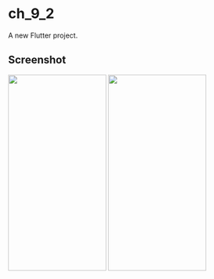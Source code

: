 # ch_9_2

A new Flutter project.

## Screenshot

<img src="https://user-images.githubusercontent.com/111499824/222449292-4fd31a41-87f6-47e7-9bb8-ff3c69b217db.png" alt="" data-canonical-src="https://gyazo.com/eb5c5741b6a9a16c692170a41a49c858.png" width="200" height="400" />
<img src="https://user-images.githubusercontent.com/111499824/222449314-b0c7f4f4-5498-4333-9090-bc94123d2fad.png" alt="" data-canonical-src="https://gyazo.com/eb5c5741b6a9a16c692170a41a49c858.png" width="200" height="400" />
